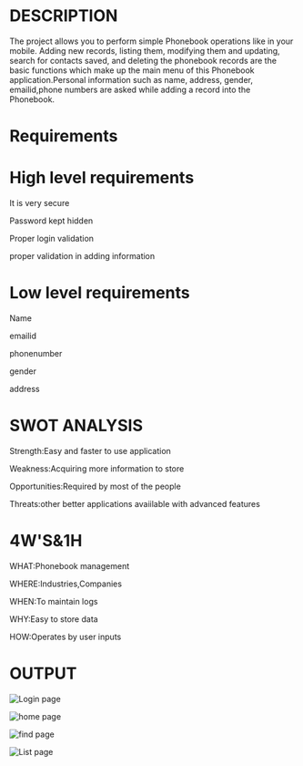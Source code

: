 # **DESCRIPTION**

The project  allows you to perform simple Phonebook operations like in your mobile. Adding new records, listing them, modifying them and updating, search for contacts saved, and deleting the phonebook records are the basic functions which make up the main menu of this Phonebook application.Personal information such as name, address, gender, emailid,phone numbers are asked while adding a record into the Phonebook.

# **Requirements**

# **High level requirements**

It is very secure

Password kept hidden

Proper login validation

proper validation in adding information

# **Low level requirements**

Name

emailid

phonenumber

gender

address

# **SWOT ANALYSIS**

Strength:Easy and faster to use application

Weakness:Acquiring more information to store

Opportunities:Required by most of the people

Threats:other better applications avaiilable with advanced features

# **4W'S&1H**

WHAT:Phonebook management

WHERE:Industries,Companies

WHEN:To maintain logs

WHY:Easy to store data

HOW:Operates by user inputs

# **OUTPUT**

![Login page](https://user-images.githubusercontent.com/98834011/153712320-50886501-060b-47d0-83a9-f84ddff980b8.png)

![home page](https://user-images.githubusercontent.com/98834011/153712317-71a1c01d-0d68-40c2-a0d5-9d058b74b2b4.png)

![find page](https://user-images.githubusercontent.com/98834011/153712315-ce81f94f-b586-4325-a07c-9770e1279fa0.png)

![List page](https://user-images.githubusercontent.com/98834011/153712319-6bed49da-c8ab-4d03-a425-f4acefda5e62.png)



